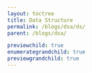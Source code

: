 ```yaml
---
layout: toctree
title: Data Structure
permalink: /blogs/dsa/ds/
parent: /blogs/dsa/

previewchild: true
enumerategrandchild: true
previewgrandchild: true
---
```

